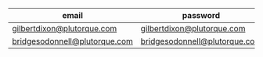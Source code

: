 | email | password | role |
| --- | --- | --- |
| gilbertdixon@plutorque.com | gilbertdixon@plutorque.com | user |
| bridgesodonnell@plutorque.com | bridgesodonnell@plutorque.com | admin |
